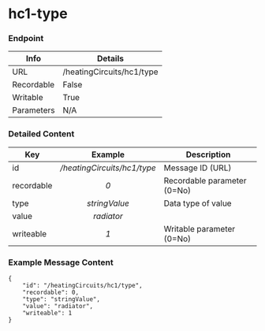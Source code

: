 # hc1-type



### Endpoint

| Info  | Details |
| ------------- | ------------- |
| URL   | /heatingCircuits/hc1/type   |
| Recordable   | False   |
| Writable   | True   |
| Parameters  | N/A |

### Detailed Content

|  Key  | Example | Description |
| ------------- | :------: | ------------------------------ |
|  id | _/heatingCircuits/hc1/type_ | Message ID (URL) |
|  recordable | _0_ | Recordable parameter (0=No) |
|  type | _stringValue_ | Data type of value |
|  value | _radiator_ |  |
|  writeable | _1_ | Writable parameter (0=No) |



### Example Message Content
```
{
    "id": "/heatingCircuits/hc1/type",
    "recordable": 0,
    "type": "stringValue",
    "value": "radiator",
    "writeable": 1
}
```
